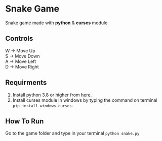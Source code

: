 <h1>Snake Game</h1>
<p>Snake game made with <strong>python</strong> & <strong>curses</strong> module</p>

<h2>Controls</h2>
<p>
W -> Move Up<br>
S -> Move Down<br>
A -> Move Left<br>
D -> Move Right
</p>

<h2>Requirments</h2>
<ol>
    <li>Install python 3.8 or higher from <a href="https://www.python.org/downloads/">here</a>.</li>
    <li>Install curses module in windows by typing the command on terminal <code>pip install windows-curses</code>.</li>
</ol>

<h2>How To Run</h2>
<p>Go to the game folder and type in your terminal <code>python snake.py</code></p>